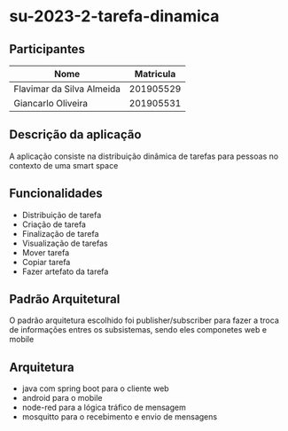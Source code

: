 # su-2023-2-tarefa-dinamica
## Participantes
Nome | Matricula
----- | -------
Flavimar da Silva Almeida | 201905529
Giancarlo Oliveira | 201905531

## Descrição da aplicação
A aplicação consiste na distribuição dinâmica de tarefas para pessoas no contexto de uma smart space
## Funcionalidades
* Distribuição de tarefa
* Criação de tarefa
* Finalização de tarefa
* Visualização de tarefas
* Mover tarefa
* Copiar tarefa
* Fazer artefato da tarefa

## Padrão Arquitetural
O padrão arquitetura escolhido foi publisher/subscriber para fazer a troca de informações entres os subsistemas, sendo eles componetes web e mobile
## Arquitetura
* java com spring boot para o cliente web
* android para o mobile
* node-red para a lógica tráfico de mensagem
* mosquitto para o recebimento e envio de mensagens

